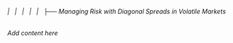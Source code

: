 ###### |   |   |   |   |   ├── Managing Risk with Diagonal Spreads in Volatile Markets

*Add content here*